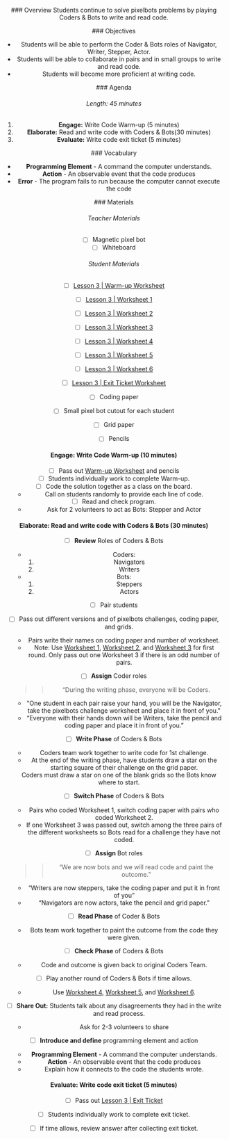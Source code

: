 <header title='Write.Read.Repeat.' subtitle='unplugged'/>

<notable>

<iconp src='/icons/activity.png'>### Overview</iconp>
Students continue to solve pixelbots problems by playing Coders & Bots to write and read code.

<iconp src='/icons/objectives.png'>### Objectives</iconp>

- Students will be able to perform the Coder & Bots roles of Navigator, Writer, Stepper, Actor.
- Students will be able to collaborate in pairs and in small groups to write and read code.
- Students will become more proficient at writing code.



<iconp src='/icons/agenda.png'>### Agenda</iconp>

###### Length: 45 minutes

1. **Engage:** Write Code Warm-up (5 minutes)
1. **Elaborate:** Read and write code with Coders & Bots(30 minutes)
1. **Evaluate:** Write code exit ticket (5 minutes)

<iconp src='/icons/vocab.png'>### Vocabulary</iconp>
- **Programming Element** - A command the computer understands.
- **Action** - An observable event that the code produces
- **Error** - The program fails to run because the computer cannot execute the code

<note>

<iconp src='/icons/materials.png'>### Materials</iconp>
###### Teacher Materials
- [ ] Magnetic pixel bot
- [ ] Whiteboard

###### Student Materials
- [ ] [Lesson 3 | Warm-up Worksheet][warm-up]
- [ ] [Lesson 3 | Worksheet 1][w1]
- [ ] [Lesson 3 | Worksheet 2][w2]
- [ ] [Lesson 3 | Worksheet 3][w3]
- [ ] [Lesson 3 | Worksheet 4][w4]
- [ ] [Lesson 3 | Worksheet 5][w5]
- [ ] [Lesson 3 | Worksheet 6][w6]
- [ ] [Lesson 3 | Exit Ticket Worksheet][wrap-up]
- [ ] Coding paper
- [ ] Small pixel bot cutout for each student
- [ ] Grid paper
- [ ] Pencils


</note>

#### Engage: Write Code Warm-up (10 minutes)

- [ ] Pass out [Warm-up Worksheet][warm-up] and pencils
- [ ] Students individually work to complete Warm-up.
- [ ] Code the solution together as a class on the board.
  - Call on students randomly to provide each line of code.
- [ ] Read and check program.
  - Ask for 2 volunteers to act as Bots: Stepper and Actor

#### Elaborate: Read and write code with Coders & Bots (30 minutes)

- [ ] **Review** Roles of Coders & Bots
  - Coders:
    1. Navigators
    1. Writers
  - Bots:
    1. Steppers
    1. Actors

- [ ] Pair students
- [ ] Pass out different versions and of pixelbots challenges, coding paper, and grids.
  - Pairs write their names on coding paper and number of worksheet.
  - Note: Use [Worksheet 1][w1], [Worksheet 2][w2], and [Worksheet 3][w3] for first round. Only pass out one Worksheet 3 if there is an odd number of pairs.

- [ ] **Assign** Coder roles
  >>“During the writing phase, everyone will be Coders.
  - "One student in each pair raise your hand, you will be the Navigator, take the pixelbots challenge worksheet and place it in front of you."
  - “Everyone with their hands down will be Writers, take the pencil and coding paper and place it in front of you.”

- [ ] **Write Phase** of Coders & Bots
  - Coders team work together to write code for 1st challenge.
  - At the end of the writing phase, have students draw a star on the starting square of their challenge on the grid paper.
  <note type="key" title="Key: Draw Star">
  Coders must draw a star on one of the blank grids so the Bots know where to start.
  </note>

- [ ] **Switch Phase** of Coders & Bots
  - Pairs who coded Worksheet 1, switch coding paper with pairs who coded Worksheet 2.
  - If one Worksheet 3 was passed out, switch among the three pairs of the different worksheets so Bots read for a challenge they have not coded.

- [ ] **Assign** Bot roles
  >>“We are now bots and we will read code and paint the outcome.”
  - “Writers are now steppers, take the coding paper and put it in front of you”
  - “Navigators are now actors, take the pencil and grid paper.”

- [ ] **Read Phase** of Coder & Bots
  - Bots team work together to paint the outcome from the code they were given.

- [ ] **Check Phase** of Coders & Bots
  - Code and outcome is given back to original Coders Team.

- [ ] Play another round of Coders & Bots if time allows.
  - Use [Worksheet 4][w4], [Worksheet 5][w5], and [Worksheet 6][w6].

- [ ] **Share Out:** Students talk about any disagreements they had in the write and read process.
  - Ask for 2-3 volunteers to share

- [ ] **Introduce and define** programming element and action
  - **Programming Element** - A command the computer understands.
  - **Action** - An observable event that the code produces
  - Explain how it connects to the code the students wrote.

#### Evaluate: Write code exit ticket (5 minutes)

- [ ] Pass out [Lesson 3 | Exit Ticket][wrap-up]
- [ ] Students individually work to complete exit ticket.
- [ ] If time allows, review answer after collecting exit ticket.



</notable>

[warm-up]: ../worksheets/lesson3-warmup.pdf
[w1]: ../worksheets/lesson3-worksheet1.pdf
[w2]: ../worksheets/lesson3-worksheet2.pdf
[w3]: ../worksheets/lesson3-worksheet3.pdf
[w4]: ../worksheets/lesson3-worksheet4.pdf
[w5]: ../worksheets/lesson3-worksheet5.pdf
[w6]: ../worksheets/lesson3-worksheet6.pdf
[wrap-up]: ../worksheets/lesson3-wrapup.pdf
